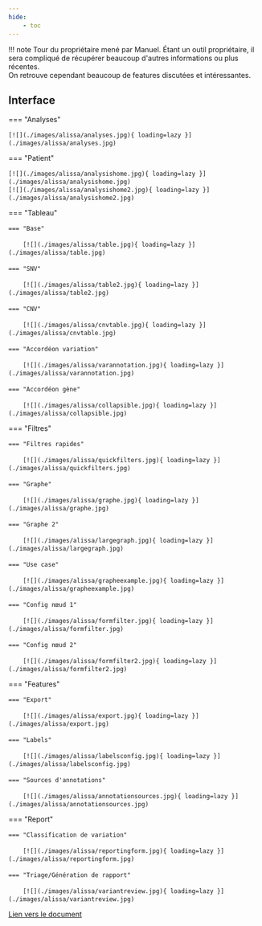 ```yaml
---
hide:
    - toc
---
```


!!! note
    Tour du propriétaire mené par Manuel. Étant un outil propriétaire, il sera compliqué de récupérer beaucoup d'autres informations ou plus récentes.  
    On retrouve cependant beaucoup de features discutées et intéressantes.

## Interface

=== "Analyses"

    [![](./images/alissa/analyses.jpg){ loading=lazy }](./images/alissa/analyses.jpg)

=== "Patient"

    [![](./images/alissa/analysishome.jpg){ loading=lazy }](./images/alissa/analysishome.jpg)
    [![](./images/alissa/analysishome2.jpg){ loading=lazy }](./images/alissa/analysishome2.jpg)

=== "Tableau"

    === "Base"

        [![](./images/alissa/table.jpg){ loading=lazy }](./images/alissa/table.jpg)

    === "SNV"

        [![](./images/alissa/table2.jpg){ loading=lazy }](./images/alissa/table2.jpg)

    === "CNV"

        [![](./images/alissa/cnvtable.jpg){ loading=lazy }](./images/alissa/cnvtable.jpg)

    === "Accordéon variation"

        [![](./images/alissa/varannotation.jpg){ loading=lazy }](./images/alissa/varannotation.jpg)

    === "Accordéon gène"

        [![](./images/alissa/collapsible.jpg){ loading=lazy }](./images/alissa/collapsible.jpg)

=== "Filtres"

    === "Filtres rapides"

        [![](./images/alissa/quickfilters.jpg){ loading=lazy }](./images/alissa/quickfilters.jpg)

    === "Graphe"

        [![](./images/alissa/graphe.jpg){ loading=lazy }](./images/alissa/graphe.jpg)

    === "Graphe 2"

        [![](./images/alissa/largegraph.jpg){ loading=lazy }](./images/alissa/largegraph.jpg)

    === "Use case"

        [![](./images/alissa/grapheexample.jpg){ loading=lazy }](./images/alissa/grapheexample.jpg)

    === "Config nœud 1"

        [![](./images/alissa/formfilter.jpg){ loading=lazy }](./images/alissa/formfilter.jpg)

    === "Config nœud 2"

        [![](./images/alissa/formfilter2.jpg){ loading=lazy }](./images/alissa/formfilter2.jpg)

=== "Features"

    === "Export"

        [![](./images/alissa/export.jpg){ loading=lazy }](./images/alissa/export.jpg)

    === "Labels"

        [![](./images/alissa/labelsconfig.jpg){ loading=lazy }](./images/alissa/labelsconfig.jpg)

    === "Sources d'annotations"

        [![](./images/alissa/annotationsources.jpg){ loading=lazy }](./images/alissa/annotationsources.jpg)

=== "Report"

    === "Classification de variation"

        [![](./images/alissa/reportingform.jpg){ loading=lazy }](./images/alissa/reportingform.jpg)

    === "Triage/Génération de rapport"

        [![](./images/alissa/variantreview.jpg){ loading=lazy }](./images/alissa/variantreview.jpg)

<object data='/ressources/similar_tools/Alissa.pdf' width="100%" height="800px"></object>
[Lien vers le document](/ressources/similar_tools/Alissa.pdf)
